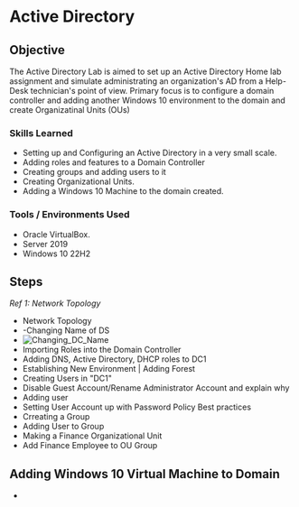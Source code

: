 
# Active Directory

## Objective

The Active Directory Lab is aimed to set up an Active Directory Home lab assignment and simulate administrating an organization's AD from a Help-Desk technician's point of view. Primary focus is to configure a domain controller and adding another Windows 10 environment to the domain and create Organizatinal Units (OUs)
### Skills Learned

- Setting up and Configuring an Active Directory in a very small scale.
- Adding roles and features to a Domain Controller
- Creating groups and adding users to it
- Creating Organizational Units.
- Adding a Windows 10 Machine to the domain created.

### Tools / Environments Used

- Oracle VirtualBox.
- Server 2019
- Windows 10 22H2
## Steps
*Ref 1: Network Topology*
- Network Topology
- -Changing Name of DS
-  ![Changing_DC_Name](https://github.com/TolantioGanzi/Active-Directory-Lab/assets/172088474/670f1a6c-6bf5-4b9d-b4cb-ae82b1908990)
-  Importing Roles into the Domain Controller
- Adding DNS, Active Directory, DHCP roles to DC1
- Establishing New Environment | Adding Forest
- Creating Users in "DC1"
- Disable Guest Account/Rename Administrator Account and explain why
- Adding user
- Setting User Account up with Password Policy Best practices
- Crreating a Group
- Adding User to Group
- Making a Finance Organizational Unit
- Add Finance Employee to OU Group
## Adding Windows 10 Virtual Machine to Domain
- 
